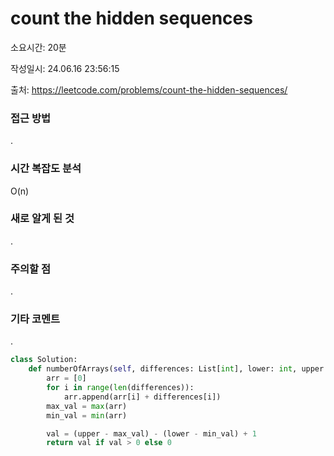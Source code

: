 # count the hidden sequences

소요시간: 20분

작성일시: 24.06.16 23:56:15

출처: https://leetcode.com/problems/count-the-hidden-sequences/

### 접근 방법
.

### 시간 복잡도 분석
O(n)

### 새로 알게 된 것
.

### 주의할 점
.

### 기타 코멘트
.

```python
class Solution:
    def numberOfArrays(self, differences: List[int], lower: int, upper: int) -> int:
        arr = [0]
        for i in range(len(differences)):
            arr.append(arr[i] + differences[i])
        max_val = max(arr)
        min_val = min(arr)

        val = (upper - max_val) - (lower - min_val) + 1
        return val if val > 0 else 0
```
